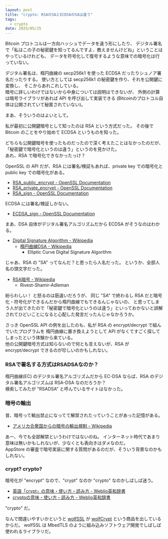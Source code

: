 ```yaml
---
layout: post
title: "crypto: RSAのSAとECDSAのSAは違う"
tags:
  - crypto
date: 2025/05/25
---
```


Bitcoin プロトコルは一方向ハッシュでデータを違う形にしたり、
デジタル署名で「私はこの子の秘密鍵を知ってるんですよ、教えませんけどね」ということはやっているけれども、
データを符号化して復号するような意味での暗号化は行っていない。

デジタル署名は、楕円曲線の secp256k1 を使った ECDSA だったりシュノア署名だったりする。
使い方としては secp256k1 の秘密鍵を作り、それを公開鍵に変換し、
そこからあれこれしている。  
暗号に詳しいわけではないから中身については説明はできないが、
外側の計算は暗号ライブラリがあれば API を呼び出して実装できる
(Bitcoinのプロトコル自体は公開されていて秘匿されていない)。

まあ、そういうのはよいとして。

私が最初に公開鍵暗号として知ったのは RSA という方式だった。
その後で Bitcoin のことをやり始めて ECDSA というものを知った。

どちらも公開鍵暗号を使ったものだったので深く考えたことはなかったのだが、
「秘密鍵で暗号化というのは違う」というのを見かけた。  
あれ、RSA で暗号化できなかったっけ？

OpenSSL の API だが、RSA には署名/検証もあれば、private key での暗号化と public key での暗号化がある。

* [RSA_public_encrypt - OpenSSL Documentation](https://docs.openssl.org/3.5/man3/RSA_public_encrypt/)
* [RSA_private_encrypt - OpenSSL Documentation](https://docs.openssl.org/3.5/man3/RSA_private_encrypt/)
* [RSA_sign - OpenSSL Documentation](https://docs.openssl.org/3.5/man3/RSA_sign/)

ECDSA には署名/検証しかない。

* [ECDSA_sign - OpenSSL Documentation](https://docs.openssl.org/3.5/man3/ECDSA_sign/)

まあ、DSA 自体がデジタル署名アルゴリズムだから ECDSA がそうなのはわかる。

* [Digital Signature Algorithm - Wikipedia](https://ja.wikipedia.org/wiki/Digital_Signature_Algorithm)
  * [楕円曲線DSA - Wikipedia](https://ja.wikipedia.org/wiki/%E6%A5%95%E5%86%86%E6%9B%B2%E7%B7%9ADSA)
    * Elliptic Curve Digital Signature Algorithm

じゃあ、RSA の "SA" ってなんだ？と思ったら人名だった。
というか、全部人名の頭文字だった。

* [RSA暗号 - Wikipedia](https://ja.wikipedia.org/wiki/RSA%E6%9A%97%E5%8F%B7)
  * Rivest-Shamir-Adleman

紛らわしい！ と怒るのは筋違いだろうが、
同じ "SA" で終わるし RSA だと暗号化・符号化ができるんだから楕円曲線でもできるんじゃないの、
と思ってしまう人が出てきたので「秘密鍵で暗号化というのは違う」といっておかないと誤解されてひどいことになると心配した発言だったんじゃなかろうか。

さっき OpenSSL API の例を出したのも、私が RSA の encrypt/decrypt で組んでいたプログラムを
楕円曲線に置き換えようとして API がなくてすごく探してしまったという体験から来ている。  
他の公開鍵暗号方式は知らないので何とも言えないが、RSA が encrypt/decrypt できるのが珍しいのかもしれない。

### RSAで署名する方式はRSADSAなのか？

楕円曲線(EC) のデジタル署名アルゴリズムだから EC-DSA ならば、RSA のデジタル署名アルゴリズムは RSA-DSA なのだろうか？  
検索してみたが "RSADSA" と呼んでいるサイトはなかった。

### 暗号の輸出

昔、暗号って輸出禁止になってて解禁されたっていうことがあった記憶がある。

* [アメリカ合衆国からの暗号の輸出規制 - Wikipedia](https://ja.wikipedia.org/wiki/%E3%82%A2%E3%83%A1%E3%83%AA%E3%82%AB%E5%90%88%E8%A1%86%E5%9B%BD%E3%81%8B%E3%82%89%E3%81%AE%E6%9A%97%E5%8F%B7%E3%81%AE%E8%BC%B8%E5%87%BA%E8%A6%8F%E5%88%B6)

あー、今でも全部解禁というわけではないのね。
インターネット時代であまり意味は無いかもしれないが、少なくとも表向きはダメなのだ。  
AppStore の審査で暗号実装に関する質問があるのだが、そういう背景なのかもしれない。

### crypt?  crypto?

暗号化が "encrypt" なので、"crypt" なのか "crypto" なのかしばしば迷う。

* [英語「crypt」の意味・使い方・読み方 - Weblio英和辞書](https://ejje.weblio.jp/content/crypt)
* [cryptoの意味・使い方・読み方 - Weblio英和辞書](https://ejje.weblio.jp/content/crypto)

"crypto" だ。

なんで間違いやすいかというと [wolfSSL](https://www.wolfssl.com/) が [wolfCrypt](https://www.wolfssl.com/products/wolfcrypt-2/) という商品を出しているからだ。
wolfSSL は MbedTLS のように組み込みソフトウェア開発でしばしば使われるライブラリだ。
